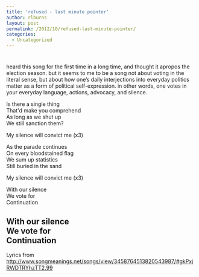 ```yaml
---
title: 'refused - last minute pointer'
author: rlburns
layout: post
permalink: /2012/10/refused-last-minute-pointer/
categories:
  - Uncategorized
---
```

# 

heard this song for the first time in a long time, and thought it apropos the election season. but it seems to me to be a song not about voting in the literal sense, but about how one’s daily interjections into everyday politics matter as a form of political self-expression. in other words, one votes in your everyday language, actions, advocacy, and silence.

  
Is there a single thing  
That'd make you comprehend  
As long as we shut up  
We still sanction them?

My silence will convict me (x3)

As the parade continues  
On every bloodstained flag  
We sum up statistics  
Still buried in the sand

My silence will convict me (x3)

With our silence  
We vote for  
Continuation

With our silence  
We vote for  
Continuation  
-  
Lyrics from http://www.songmeanings.net/songs/view/3458764513820543987/#gkPxjRWDTRYhzTT2.99